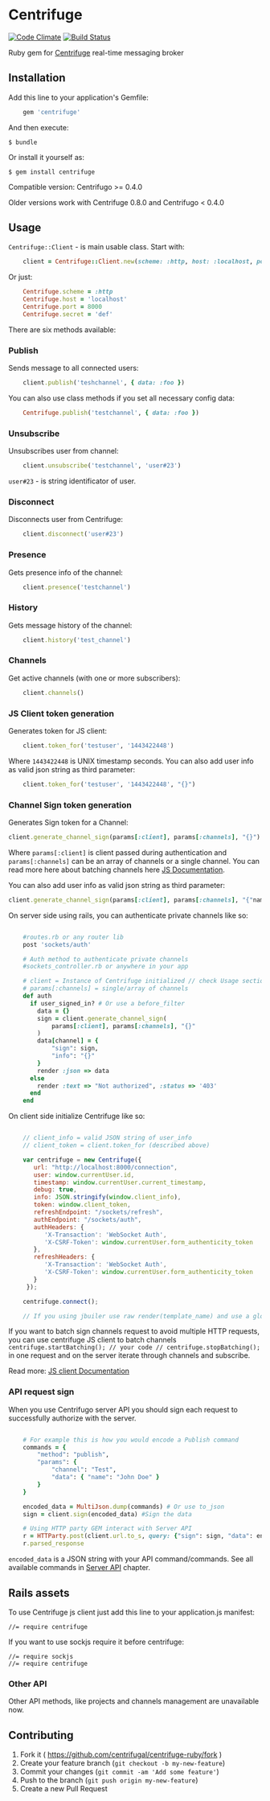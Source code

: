# Centrifuge
[![Code Climate](https://codeclimate.com/github/centrifugal/centrifuge-ruby/badges/gpa.svg)](https://codeclimate.com/github/centrifugal/centrifuge-ruby)
[![Build Status](https://travis-ci.org/centrifugal/centrifuge-ruby.svg)](https://travis-ci.org/centrifugal/centrifuge-ruby)

Ruby gem for [Centrifuge](https://github.com/centrifugal/centrifuge) real-time messaging broker

## Installation

Add this line to your application's Gemfile:

```ruby
	gem 'centrifuge'
```

And then execute:

    $ bundle

Or install it yourself as:

    $ gem install centrifuge

Compatible version: Centrifugo >= 0.4.0

Older versions work with Centrifuge 0.8.0 and Centrifugo < 0.4.0

## Usage

`Centrifuge::Client` - is main usable class. Start with:

```ruby
	client = Centrifuge::Client.new(scheme: :http, host: :localhost, port: 80, secret: 'cde')
```

Or just:

```ruby
	Centrifuge.scheme = :http
	Centrifuge.host = 'localhost'
	Centrifuge.port = 8000
	Centrifuge.secret = 'def'
```

There are six methods available:

### Publish

Sends message to all connected users:

```ruby
	client.publish('teshchannel', { data: :foo })
```

You can also use class methods if you set all necessary config data:

```ruby
	Centrifuge.publish('testchannel', { data: :foo })
```

### Unsubscribe

Unsubscribes user from channel:

```ruby
	client.unsubscribe('testchannel', 'user#23')
```

`user#23` - is string identificator of user.

### Disconnect

Disconnects user from Centrifuge:

```ruby
	client.disconnect('user#23')
```
### Presence

Gets presence info of the channel:

```ruby
	client.presence('testchannel')
```
### History

Gets message history of the channel:

```ruby
	client.history('test_channel')
```

### Channels

Get active channels (with one or more subscribers):

```ruby
	client.channels()
```

### JS Client token generation

Generates token for JS client:

```ruby
	client.token_for('testuser', '1443422448')
```
Where `1443422448` is UNIX timestamp seconds. You can also add user info as valid json string as third parameter:

```ruby
	client.token_for('testuser', '1443422448', "{}")
```
### Channel Sign token generation

Generates Sign token for a Channel:

```ruby
client.generate_channel_sign(params[:client], params[:channels], "{}")
```

Where ```params[:client]``` is client passed during authentication and ```params[:channels]``` can be an array of channels or a single channel. You can read more here about batching channels here [JS Documentation](https://fzambia.gitbooks.io/centrifugal/content/client/api.html).

You can also add user info as valid json string as third parameter:

```ruby
client.generate_channel_sign(params[:client], params[:channels], "{"name": "John"}")
```

On server side using rails, you can authenticate private channels like so:

```ruby

	#routes.rb or any router lib
	post 'sockets/auth'

	# Auth method to authenticate private channels
	#sockets_controller.rb or anywhere in your app

	# client = Instance of Centrifuge initialized // check Usage section
	# params[:channels] = single/array of channels
	def auth
	  if user_signed_in? # Or use a before_filter
	    data = {}
	    sign = client.generate_channel_sign(
	        params[:client], params[:channels], "{}"
	    )
	    data[channel] = {
	        "sign": sign,
	        "info": "{}"
	    }
	    render :json => data
	  else
	    render :text => "Not authorized", :status => '403'
	  end
	end
```
On client side initialize Centrifuge like so:

``` javascript

	// client_info = valid JSON string of user_info
	// client_token = client.token_for (described above)

	var centrifuge = new Centrifuge({
	   url: "http://localhost:8000/connection",
	   user: window.currentUser.id,
	   timestamp: window.currentUser.current_timestamp,
	   debug: true,
	   info: JSON.stringify(window.client_info),
	   token: window.client_token,
	   refreshEndpoint: "/sockets/refresh",
	   authEndpoint: "/sockets/auth",
	   authHeaders: {
	      'X-Transaction': 'WebSocket Auth',
	      'X-CSRF-Token': window.currentUser.form_authenticity_token
	   },
	   refreshHeaders: {
	      'X-Transaction': 'WebSocket Auth',
	      'X-CSRF-Token': window.currentUser.form_authenticity_token
	   }
	 });

	centrifuge.connect();

	// If you using jbuiler use raw render(template_name) and use a global window object to load the user information.
```

If you want to batch sign channels request to avoid multiple HTTP requests, you can use centrifuge JS client to batch channels ```centrifuge.startBatching(); // your code // centrifuge.stopBatching();``` in one request and on the server iterate through channels and subscribe.

Read more: [JS client Documentation](https://fzambia.gitbooks.io/centrifugal/content/client/api.html)

### API request sign

When you use Centrifugo server API you should sign each request to successfully authorize with the server.

```ruby

	# For example this is how you would encode a Publish command
	commands = {
		"method": "publish",
	  	"params": {
			"channel": "Test",
		  	"data": { "name": "John Doe" }
	  	}
	}

	encoded_data = MultiJson.dump(commands) # Or use to_json
	sign = client.sign(encoded_data) #Sign the data

	# Using HTTP party GEM interact with Server API
	r = HTTParty.post(client.url.to_s, query: {"sign": sign, "data": encoded_data})
	r.parsed_response

```

```encoded_data``` is a JSON string with your API command/commands. See all available commands in [Server API](https://fzambia.gitbooks.io/centrifugal/content/server/api.html) chapter.


## Rails assets

To use Centrifuge js client just add this line to your application.js manifest:

	//= require centrifuge

If you want to use sockjs require it before centrifuge:

	//= require sockjs
	//= require centrifuge

### Other API

Other API methods, like projects and channels management are unavailable now.

## Contributing

1. Fork it ( https://github.com/centrifugal/centrifuge-ruby/fork )
2. Create your feature branch (`git checkout -b my-new-feature`)
3. Commit your changes (`git commit -am 'Add some feature'`)
4. Push to the branch (`git push origin my-new-feature`)
5. Create a new Pull Request
